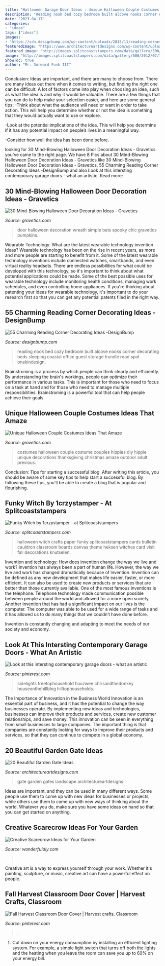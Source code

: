```yaml
---
title: "Halloween Garage Door Ideas : Unique Halloween Couple Costumes Ideas That Amaze"
description: "Reading nook bed cozy bedroom built alcove nooks corner decorating beds sleeping coastal office guest storage trundle read spot onekindesign"
date: "2023-04-17"
categories:
- "ideas"
tags: ["ideas"]
images:
- "https://cdn.designbump.com/wp-content/uploads/2015/11/reading-corner-nook25.jpg"
featuredImage: "https://www.architectureartdesigns.com/wp-content/uploads/2013/03/Gates-ArchitectureArtDesigns-3.jpg"
featured_image: "http://images.splitcoaststampers.com/data/gallery/500/2012/07/14/Funky_Witch_by_1crzystamper.JPG"
image: "http://images.splitcoaststampers.com/data/gallery/500/2012/07/14/Funky_Witch_by_1crzystamper.JPG"
ShowToc: true
author: "Mr. Durward Funk III"
---
```



Conclusion: Ideas are important, and there are many to choose from.
There are many ideas out there when it comes to writing, but finding the right one can be difficult. A lot of factors come into play when choosing an idea, such as what the idea is and why it would be valuable. There are a few things that you can do to help make your selection easier, and here are some general tips:
-Think about what the audience will need or want in order to take action. This will help you determine whether or not the idea is something that they would actually want to use or explore.

-Look at the potential implications of the idea. This will help you determine if it has any potential impact on people’s lives in a meaningful way.

-Consider how well the idea has been done before.

	

		
looking for 30 Mind-Blowing Halloween Door Decoration Ideas - Gravetics you've came to the right page. We have 8 Pics about 30 Mind-Blowing Halloween Door Decoration Ideas - Gravetics like 30 Mind-Blowing Halloween Door Decoration Ideas - Gravetics, 55 Charming Reading Corner Decorating Ideas -DesignBump and also Look at this intersting contemporary garage doors - what an artistic. Read more:
		
    
## 30 Mind-Blowing Halloween Door Decoration Ideas - Gravetics

<img loading=lazy src="https://www.gravetics.com/wp-content/uploads/2017/07/Hang-a-rustic-spooky-wreath-from-your-door.-Use-vines-and-chic-black-bats.-As-simple-as-that..jpg" onerror="this.onerror=null;this.src='https://tse2.mm.bing.net/th?id=OIP.YA6B6JJcgHFk7IKCXr2HkQHaLH&amp;pid=15.1';" alt="30 Mind-Blowing Halloween Door Decoration Ideas - Gravetics">

_Source: gravetics.com_

>door halloween decoration wreath simple bats spooky chic gravetics pumpkins. 

	

Wearable Technology: What are the latest wearable technology invention ideas?
Wearable technology has been on the rise in recent years, as more and more people are starting to benefit from it. Some of the latest wearable technology inventions include connected watches, smartbands, and even virtual reality headsets. There are endless possibilities for what could be developed with this technology, so it's important to think about what potential applications could be made. Some of the best possible uses for wearable technology include monitoring health conditions, managing work schedules, and even controlling home appliances. If you're thinking about patenting your ideas for wearable technology, it's important to do your research first so that you can get any potential patents filed in the right way.

    
## 55 Charming Reading Corner Decorating Ideas -DesignBump

<img loading=lazy src="https://cdn.designbump.com/wp-content/uploads/2015/11/reading-corner-nook25.jpg" onerror="this.onerror=null;this.src='https://tse1.mm.bing.net/th?id=OIP.Z4f1-4e97n-lQvU7FH4orgHaJ4&amp;pid=15.1';" alt="55 Charming Reading Corner Decorating Ideas -DesignBump">

_Source: designbump.com_

>reading nook bed cozy bedroom built alcove nooks corner decorating beds sleeping coastal office guest storage trundle read spot onekindesign. 

	

Brainstroming is a process by which people can think clearly and efficiently. By understanding the brain's workings, people can optimize their performance in various tasks. This is important for those who need to focus on a task at hand and for those who need to manage multiple responsibilities. Brainstroming is a powerful tool that can help people achieve their goals.

    
## Unique Halloween Couple Costumes Ideas That Amaze

<img loading=lazy src="https://www.gravetics.com/wp-content/uploads/2017/07/Hippies-couples-costume.jpg" onerror="this.onerror=null;this.src='https://tse3.mm.bing.net/th?id=OIP._jzDd8GnCZHjtLsvGCmdFQAAAA&amp;pid=15.1';" alt="Unique Halloween Couple Costumes Ideas That Amaze">

_Source: gravetics.com_

>costumes halloween couple costume couples hippies diy hippie unique decorations thanksgiving christmas amaze outdoor adult previous. 

	

Conclusion: Tips for starting a successful blog.
After writing this article, you should be aware of some key tips to help start a successful blog. By following these tips, you'll be able to create a blog that is popular and flourishing.

    
## Funky Witch By 1crzystamper - At Splitcoaststampers

<img loading=lazy src="http://images.splitcoaststampers.com/data/gallery/500/2012/07/14/Funky_Witch_by_1crzystamper.JPG" onerror="this.onerror=null;this.src='https://tse1.mm.bing.net/th?id=OIP.r617RaFlRa_T-HPMa_uXAAHaJ4&amp;pid=15.1';" alt="Funky Witch by 1crzystamper - at Splitcoaststampers">

_Source: splitcoaststampers.com_

>halloween witch crafts paper funky splitcoaststampers cards bulletin cauldron classroom boards canvas theme heksen witches card visit fall decorations knutselen. 

	

Invention and technology: How does invention change the way we live and work?
Invention has always been a part of human life. However, the way we live and work has changed dramatically because of Invention. Invention can be defined as any new development that makes life easier, faster, or more efficient. It can also be used to create new products or services that are better than those currently available.
One of the most famous inventions is the telephone. Telephone technology made communication possible between people around the world and allowed for a more open society. Another invention that has had a significant impact on our lives is the computer. The computer was able to be used for a wide range of tasks and it has allowed us to do many things that we couldn’t have done before.

Invention is constantly changing and adapting to meet the needs of our society and economy.

    
## Look At This Intersting Contemporary Garage Doors - What An Artistic

<img loading=lazy src="https://i.pinimg.com/736x/dc/e8/a3/dce8a361e4c656f7aaae38fcb53c848d.jpg" onerror="this.onerror=null;this.src='https://tse2.mm.bing.net/th?id=OIP.FauZXQyBIltcSJr1enTBGwHaJ3&amp;pid=15.1';" alt="Look at this intersting contemporary garage doors - what an artistic">

_Source: pinterest.com_

>sidelights treetophousehold houzwee chrisandthedonkey houseonthehillblog hilltophouseholds. 

	

The Importance of Innovation in the Business World
Innovation is an essential part of business, and it has the potential to change the way businesses operate. By implementing new ideas and technologies, businesses can improve their products and services, create new customer relationships, and save money. This innovation can be seen in everything from small businesses to large companies. The important thing is that companies are constantly looking for ways to improve their products and services, so that they can continue to compete in a global economy.

    
## 20 Beautiful Garden Gate Ideas

<img loading=lazy src="https://www.architectureartdesigns.com/wp-content/uploads/2013/03/Gates-ArchitectureArtDesigns-3.jpg" onerror="this.onerror=null;this.src='https://tse4.mm.bing.net/th?id=OIP.0Tn1q6u9wwBFjB7gU21DKwHaLH&amp;pid=15.1';" alt="20 Beautiful Garden Gate Ideas">

_Source: architectureartdesigns.com_

>gate garden gates landscape architectureartdesigns. 

	

Ideas are important, and they can be used in many different ways. Some people use them to come up with new ideas for businesses or projects, while others use them to come up with new ways of thinking about the world. Whatever you do, make sure you have some ideas on hand so that you can get started on anything.

    
## Creative Scarecrow Ideas For Your Garden

<img loading=lazy src="https://cdn.wonderfuldiy.com/wp-content/uploads/2017/06/Sun-hat-scarecrow-door-wreath.jpg" onerror="this.onerror=null;this.src='https://tse2.mm.bing.net/th?id=OIP.lvSZ3ddyLnqQafZraoYTPQHaJ4&amp;pid=15.1';" alt="Creative Scarecrow Ideas for Your Garden">

_Source: wonderfuldiy.com_

>. 

	

Creative art is a way to express yourself through your work. Whether it's painting, sculpture, or music, creative art can have a powerful effect on people.

    
## Fall Harvest Classroom Door Cover | Harvest Crafts, Classroom

<img loading=lazy src="https://i.pinimg.com/736x/31/06/16/310616e6ba166870200a8ede725ebab7--teacher-doors-classroom-door.jpg" onerror="this.onerror=null;this.src='https://tse1.mm.bing.net/th?id=OIP.Sg6f3AvQ2V2MOqmsdKxCmQDHEs&amp;pid=15.1';" alt="Fall Harvest Classroom Door Cover | Harvest crafts, Classroom">

_Source: pinterest.com_

>. 

	

1. Cut down on your energy consumption by installing an efficient lighting system. For example, a simple light switch that turns off both the lights and the heating when you leave the room can save you up to 60% on your energy bill.

